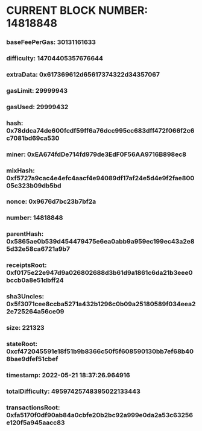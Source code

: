 # CURRENT BLOCK NUMBER: 14818848

### baseFeePerGas: 30131161633
### difficulty: 14704405357676644
### extraData: 0x617369612d65617374322d34357067
### gasLimit: 29999943
### gasUsed: 29999432
### hash: 0x78ddca74de600fcdf59ff6a76dcc995cc683dff472f066f2c6c7081bd69ca530
### miner: 0xEA674fdDe714fd979de3EdF0F56AA9716B898ec8
### mixHash: 0xf5727a9cac4e4efc4aacf4e94089df17af24e5d4e9f2fae80005c323b09db5bd
### nonce: 0x9676d7bc23b7bf2a
### number: 14818848
### parentHash: 0x5865ae0b539d454479475e6ea0abb9a959ec199ec43a2e85d32e58ca6721a9b7
### receiptsRoot: 0xf0175e22e947d9a026802688d3b61d9a1861c6da21b3eee0bccb0a8e51dbff24
### sha3Uncles: 0x5f3071cee8ccba5271a432b1296c0b09a25180589f034eea22e725264a56ce09
### size: 221323
### stateRoot: 0xcf472045591e18f51b9b8366c50f5f608590130bb7ef68b408bae9dfef51cbef
### timestamp: 2022-05-21 18:37:26.964916
### totalDifficulty: 49597425748395022133443
### transactionsRoot: 0xfa5170f0df90ab84a0cbfe20b2bc92a999e0da2a53c63256e120f5a945aacc83
